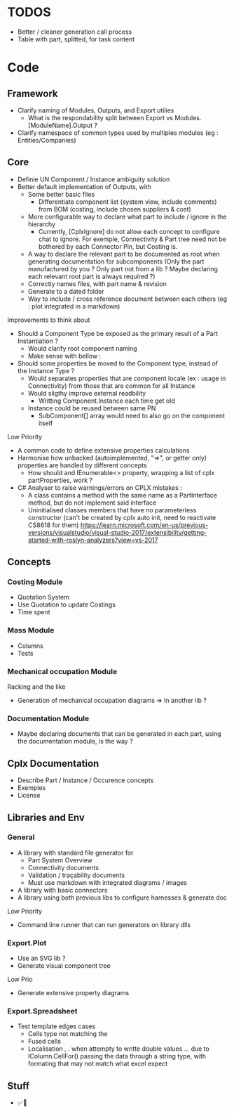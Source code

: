 ﻿# TODOS
- Better / cleaner generation call process
- Table with part, splitted, for task content

# Code

## Framework
- Clarify naming of Modules, Outputs, and Export utilies
    - What is the respondability split between Export vs Modules.[ModuleName].Output ?
- Clarify namespace of common types used by multiples modules (eg : Entities/Companies)


## Core
- Definie UN Component / Instance ambiguity solution
- Better default implementation of Outputs, with
    - Some better basic files
        - Differentiate component list (system view, include comments) from BOM (costing, include chosen suppliers & cost)
    - More configurable way to declare what part to include / ignore in the hierarchy
        - Currently, [CplxIgnore] do not allow each concept to configure chat to ignore. For exemple, Connectivity & Part tree need not be bothered by each Connector Pin, but Costing is.
    - A way to declare the relevant part to be documented as root when generating documentation for subcomponents (Only the part manufactured by you ? Only part not from a lib ? Maybe declaring each relevant root part is always required ?)
    - Correctly names files, with part name & revision
    - Generate to a dated folder
    - Way to include / cross reference document between each others (eg : plot integrated in a markdown)

Improvements to think about
- Should a Component Type be exposed as the primary result of a Part Instantiation ?
    - Would clarify root component naming
    - Make sense with bellow :
- Should some properties be moved to the Component type, instead of the Instance Type ?
    - Would separates properties that are component locale (ex : usage in Connectivity) from those that are common for all Instance
    - Would sligthy improve external readbility
        - Writting Component.Instance each time get old
    - Instance could be reused between same PN
        - SubComponent[] array would need to also go on the component itself

Low Priority
- A common code to define extensive properties calculations
- Harmonise how unbacked (autoimplemented, "=>", or getter only) properties are handled by different concepts
    - How should and IEnumerable<> property, wrapping a list of cplx partProperties, work ?
- C# Analyser to raise warnings/errors on CPLX mistakes : 
    - A class contains a method with the same name as a PartInterface method, but do not implement said interface
    - Uninitialised classes members that have no parameterless constructor (can't be created by cplx auto init, need to reactivate CS8618 for them)  https://learn.microsoft.com/en-us/previous-versions/visualstudio/visual-studio-2017/extensibility/getting-started-with-roslyn-analyzers?view=vs-2017


## Concepts

### Costing Module
- Quotation System
- Use Quotation to update Costings
- Time spent

### Mass Module
- Columns
- Tests

### Mechanical occupation Module
Racking and the like
- Generation of mechanical occupation diagrams => In another lib ?

### Documentation Module
- Maybe declaring documents that can be generated in each part, using the documentation module, is the way ?

## Cplx Documentation
- Describe Part / Instance / Occurence concepts
- Exemples
- License
 
## Libraries and Env

### General
- A library with standard file generator for 
    - Part System Overview
    - Connectivity documents
    - Validation / traçability documents
    - Must use markdown with integrated diagrams / images
- A library with basic connectors
- A library using both previous libs to configure harnesses & generate doc

Low Priority
- Command line runner that can run generators on library dlls

### Export.Plot
- Use an SVG lib ?
- Generate visual component tree

Low Prio
- Generate extensive property diagrams

### Export.Spreadsheet
- Test template edges cases 
    - Cells type not matching the 
    - Fused cells
    - Localisation , . when attempty to writte double values ... due to IColumn.CellFor() passing the data through a string type, with formating that may not match what excel expect

## Stuff
- ✅🔳